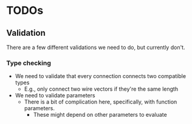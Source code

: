 # TODOs

## Validation
There are a few different validations we need to do, but currently don't.

### Type checking
- We need to validate that every connection connects two compatible types
  - E.g., only connect two wire vectors if they're the same length
- We need to validate parameters
  - There is a bit of complication here, specifically, with function parameters.
    - These might depend on other parameters to evaluate